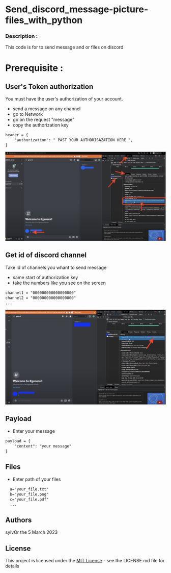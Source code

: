 # Send_discord_message-picture-files_with_python


### Description :

This code is for to send message and or files on discord

# Prerequisite :

## User's Token authorization

You must have the user's authorization of your account.
* send a message on any channel
* go to Network
* go on the request "message"
* copy the authorization key
```
header = {
    'authorization': " PAST YOUR AUTHORISAZATION HERE ",
}
```
![Screenshot](files/screen1.png)


## Get id of discord channel

Take id of channels you whant to send message
* same start of authorization key
* take the numbers like you see on the screen

```
channel1 = "000000000000000000"
channel2 = "000000000000000000"
...
```

![Screenshot](files/screen2.png)


## Payload

* Enter your message
```
payload = {
    "content": "your message"
}
```


## Files 

* Enter path of your files
```
  a="your_file.txt"
  b="your_file.png"
  c="your_file.pdf"
  ...
```


## Authors

sylvOr the 5 March 2023



## License

This project is licensed under the [MIT License](http://en.wikipedia.org/wiki/MIT_License) - see the LICENSE.md file for details

